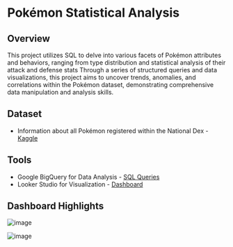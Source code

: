 # Pokémon Statistical Analysis

## Overview

This project utilizes SQL to delve into various facets of Pokémon attributes and behaviors, ranging from type distribution and statistical analysis of their attack and defense stats Through a series of structured queries and data visualizations, this project aims to uncover trends, anomalies, and correlations within the Pokémon dataset, demonstrating comprehensive data manipulation and analysis skills.


## Dataset
- Information about all Pokémon registered within the National Dex - [Kaggle](https://www.kaggle.com/datasets/guavocado/pokemon-stats-1025-pokemons)



## Tools
- Google BigQuery for Data Analysis - [SQL Queries](url)
- Looker Studio for Visualization - [Dashboard](https://lookerstudio.google.com/reporting/5698d915-716f-4608-8725-4b238d285ae9)


## Dashboard Highlights

![image](https://github.com/ddibara5/pokemon-analysis/assets/169186597/f67e6b29-906c-4bc7-a241-3c5a7344a37f)

![image](https://github.com/ddibara5/pokemon-analysis/assets/169186597/b2f20421-1dd8-4ec0-abef-6589938ec9ed)

